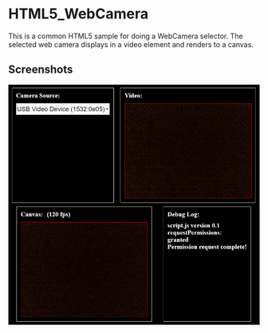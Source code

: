 # HTML5_WebCamera

This is a common HTML5 sample for doing a WebCamera selector. The selected web camera displays in a video element and renders to a canvas.

## Screenshots

![image_1](images/image_1.png)
